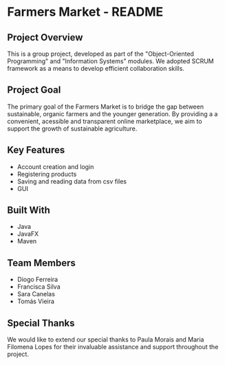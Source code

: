 # Farmers Market - README
## Project Overview
This is a group project, developed as part of the "Object-Oriented Programming" and "Information Systems" modules.
We adopted SCRUM framework as a means to develop efficient collaboration skills.

## Project Goal
The primary goal of the Farmers Market is to bridge the gap between sustainable, organic farmers and the younger generation. By providing a a convenient, acessible and transparent online marketplace, we aim to support the growth of sustainable agriculture.

## Key Features
- Account creation and login
- Registering products
- Saving and reading data from csv files
- GUI

## Built With
- Java
- JavaFX
- Maven

## Team Members
- Diogo Ferreira
- Francisca Silva
- Sara Canelas
- Tomás Vieira

## Special Thanks
We would like to extend our special thanks to Paula Morais and Maria Filomena Lopes for their invaluable assistance and support throughout the project.
